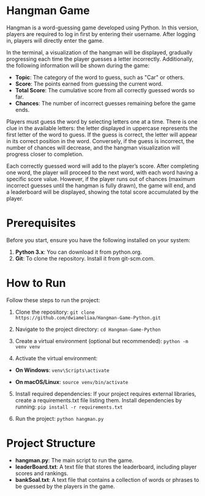 # Hangman Game

Hangman is a word-guessing game developed using Python. In this version, players are required to log in first by entering their username. After logging in, players will directly enter the game.

In the terminal, a visualization of the hangman will be displayed, gradually progressing each time the player guesses a letter incorrectly. Additionally, the following information will be shown during the game:

- **Topic**: The category of the word to guess, such as "Car" or others.
- **Score**: The points earned from guessing the current word.
- **Total Score**: The cumulative score from all correctly guessed words so far.
- **Chances**: The number of incorrect guesses remaining before the game ends.

Players must guess the word by selecting letters one at a time. There is one clue in the available letters: the letter displayed in uppercase represents the first letter of the word to guess. If the guess is correct, the letter will appear in its correct position in the word. Conversely, if the guess is incorrect, the number of chances will decrease, and the hangman visualization will progress closer to completion.

Each correctly guessed word will add to the player’s score. After completing one word, the player will proceed to the next word, with each word having a specific score value. However, if the player runs out of chances (maximum incorrect guesses until the hangman is fully drawn), the game will end, and a leaderboard will be displayed, showing the total score accumulated by the player.


# Prerequisites
Before you start, ensure you have the following installed on your system:

1. **Python 3.x**: You can download it from python.org.
2. **Git**: To clone the repository. Install it from git-scm.com.

# How to Run

Follow these steps to run the project:

1. Clone the repository:
```git clone https://github.com/dwiameliaa/Hangman-Game-Python.git```

2. Navigate to the project directory:
```cd Hangman-Game-Python```

3. Create a virtual environment (optional but recommended):
```python -m venv venv```

4. Activate the virtual environment:
  - **On Windows**:
```venv\Scripts\activate```

  - **On macOS/Linux**:
```source venv/bin/activate```

5. Install required dependencies:
If your project requires external libraries, create a requirements.txt file listing them. Install dependencies by running:
```pip install -r requirements.txt```

6. Run the project:
```python hangman.py```

# Project Structure
- **hangman.py**: The main script to run the game.
- **leaderBoard.txt**: A text file that stores the leaderboard, including player scores and rankings.
- **bankSoal.txt**: A text file that contains a collection of words or phrases to be guessed by the players in the game.
